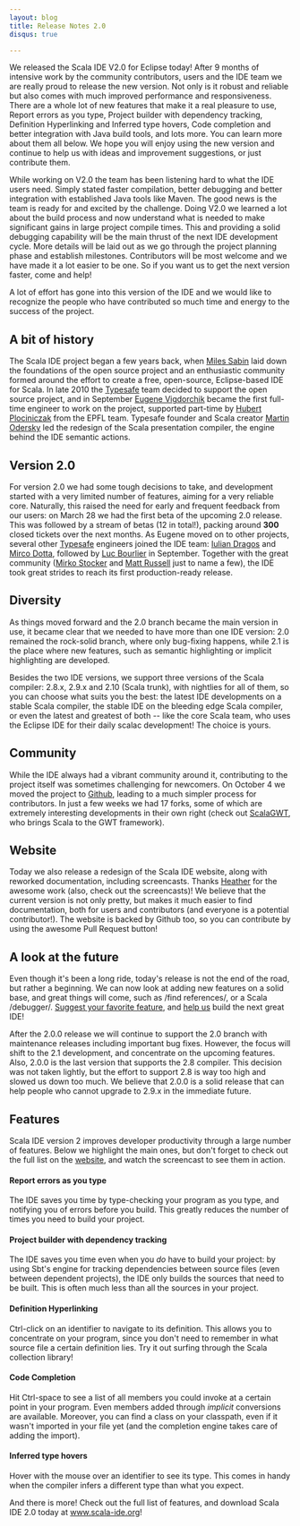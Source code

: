 ```yaml
---
layout: blog
title: Release Notes 2.0
disqus: true

---
```


We released the Scala IDE V2.0 for Eclipse today! After 9 months of
intensive work by the community contributors, users and the IDE team
we are really proud to release the new version. Not only is it
robust and reliable but also comes with much improved
performance and responsiveness. There are a whole lot of new features
that make it a real pleasure to use, Report errors as you type,
Project builder with dependency tracking, 
Definition Hyperlinking and Inferred type hovers, Code completion and
better integration with Java build tools, and lots more. You can
learn more about them all below. We hope you will enjoy using the new
version and continue to help us with ideas and improvement
suggestions, or just contribute them.

While working on V2.0 the team has been listening hard to what the IDE
users need. Simply stated faster compilation, better debugging and
better integration with established Java tools like Maven. The good
news is the team is ready for and excited by the challenge. Doing V2.0
we learned a lot about the build process and now understand what is
needed to make significant gains in large project compile times. This and providing a solid debugging
capability will be the main thrust of the next IDE development
cycle. More details will be laid out as we go through the project
planning phase and establish milestones. Contributors will be most
welcome and we have made it a lot easier to be one. So if you want us
to get the next version faster, come and help!
  
A lot of effort has gone into this version of the IDE and we would
like to recognize the people who have contributed so much time and
energy to the success of the project. 

## A bit of history

The Scala IDE project began a few years back, when
[Miles Sabin](http://www.chuusai.com/) laid down the foundations of the open source project and
an enthusiastic community formed around the effort to create a free,
open-source, Eclipse-based IDE for Scala. In late 2010 the 
[Typesafe](http://www.typesafe.com) team decided to support the open
source project, and in September [Eugene
Vigdorchik](https://plus.google.com/100086673455015900487/posts)
became the first full-time engineer to work on the project, supported
part-time by [Hubert Plociniczak](https://github.com/hubertp) from the
EPFL team. Typesafe
founder and Scala creator [Martin
Odersky](http://lamp.epfl.ch/~odersky/) led the redesign of the Scala presentation
compiler, the engine behind the IDE semantic actions.

## Version 2.0

For version 2.0 we had some tough decisions to take, and development
started with a very limited number of features, aiming for a very
reliable core. Naturally, this raised the need for early and frequent
feedback from our users:
on March 28 we had the first beta of the upcoming 2.0 release. This
was followed by a stream of betas (12 in total!), packing around
**300** closed tickets over the next months. As
Eugene moved on to other projects, several other
[Typesafe](http://www.typesafe.com) engineers joined the IDE team: [Iulian
Dragos](http://twitter.com/jaguarul) and [Mirco
Dotta](https://twitter.com/#!/mircodotta), followed by [Luc
Bourlier](https://plus.google.com/106787944777810934000/) in
September. Together with the great community ([Mirko
Stocker](http://misto.ch/) and [Matt
Russell](https://twitter.com/#!/MattRussellUK) just to name a few),
the IDE took great strides to reach its first production-ready
release.

## Diversity

As things moved forward and the 2.0 branch became the main version in
use, it became clear that we needed to have more than one IDE
version: 2.0 remained the rock-solid branch, where only bug-fixing
happens, while 2.1 is the place where new features, such as semantic
highlighting or implicit highlighting are developed.

Besides the two IDE versions, we support three versions of the Scala
compiler: 2.8.x, 2.9.x and 2.10 (Scala trunk), with nightlies for all
of them, so you can choose what suits you the best: the latest IDE developments on
a stable Scala compiler, the stable IDE on the bleeding edge Scala
compiler, or even the latest and greatest of both -- like the core
Scala team, who uses the Eclipse IDE for their daily scalac development! The choice is yours.

## Community

While the IDE always had a vibrant community around it, contributing
to the project itself was sometimes challenging for newcomers. On
October 4 we moved the project to
[Github](https://github.com/scala-ide/scala-ide), leading to a much
simpler process for contributors. In just a few weeks we had 17 forks,
some of which are extremely interesting developments in their own
right (check out
[ScalaGWT](https://github.com/gkossakowski/scala-ide), who brings
Scala to the GWT framework).

## Website

Today we also release a redesign of the Scala IDE website, along with
reworked documentation, including screencasts. Thanks [Heather](http://people.epfl.ch/heather.miller) for the awesome
work (also, check out the screencasts)! We believe that the current version is not only pretty, but
makes it much easier to find documentation, both for users and
contributors (and everyone is a potential contributor!). The website is
backed by Github too, so you can contribute by using
the awesome Pull Request button!

## A look at the future

Even though it's been a long ride, today's release is not the end of the road, but rather a
beginning. We can now look at adding new features on a solid base, and
great things will come, such as /find references/, or a Scala
/debugger/. [Suggest your favorite
feature](https://groups.google.com/forum/?hl=en#!forum/scala-ide-dev),
and [help us](https://github.com/scala-ide/scala-ide) build the next
great IDE!

After the 2.0.0 release we will continue to support the 2.0 branch
with maintenance releases including important bug fixes. However, the
focus will shift to the 2.1 development, and concentrate on the
upcoming features. Also, 2.0.0 is the last version that supports the
2.8 compiler. This decision was not taken lightly, but the effort to
support 2.8 is way too high and slowed us down too much. We
believe that 2.0.0 is a solid release that can help people who cannot
upgrade to 2.9.x in the immediate future.

## Features

Scala IDE version 2 improves developer productivity through a large
number of features. Below we highlight the main ones, but don't forget
to check out the full list on the [website](http://www.scala-ide.org), and
watch the screencast to see them in action.

#### Report errors as you type

The IDE saves you time by type-checking your program as you
type, and notifying you of errors before you build. This greatly
reduces the number of times you need to build your project.

#### Project builder with dependency tracking

The IDE saves you time even when you *do* have to build your project:
by using Sbt's engine for tracking dependencies between source files
(even between dependent projects), the IDE only builds the 
sources that need to be built. This is often much less than all the sources in your project.

#### Definition Hyperlinking

Ctrl-click on an identifier to navigate to its definition. This allows
you to concentrate on your program, since you don't need to remember in
what source file a certain definition lies. Try it out surfing through
the Scala collection library!

#### Code Completion

Hit Ctrl-space to see a list of all members you could invoke at a
certain point in your program. Even members added through *implicit*
conversions are available. Moreover, you can find a class on
your classpath, even if it wasn't imported in your file yet (and the
completion engine takes care of adding the import).

#### Inferred type hovers

Hover with the mouse over an identifier to see its type. This comes in
handy when the compiler infers a different type than what you expect.

And there is more! Check out the full list of features, and download
Scala IDE 2.0 today at www.scala-ide.org!
